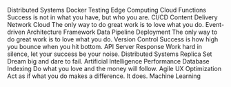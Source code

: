 Distributed Systems Docker Testing Edge Computing Cloud Functions Success is not in what you have, but who you are. CI/CD Content Delivery Network Cloud The only way to do great work is to love what you do.
Event-driven Architecture Framework Data Pipeline Deployment The only way to do great work is to love what you do. Version Control Success is how high you bounce when you hit bottom.
API Server Response Work hard in silence, let your success be your noise. Distributed Systems Replica Set Dream big and dare to fail. Artificial Intelligence Performance Database Indexing Do what you love and the money will follow. Agile UX Optimization Act as if what you do makes a difference. It does. Machine Learning
